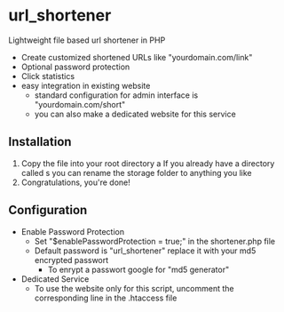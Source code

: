 url_shortener
=============

Lightweight file based url shortener in PHP

- Create customized shortened URLs like "yourdomain.com/link"
- Optional password protection
- Click statistics
- easy integration in existing website
  - standard configuration for admin interface is "yourdomain.com/short"
  - you can also make a dedicated website for this service

Installation
------------
1. Copy the file into your root directory
  a If you already have a directory called s you can rename the storage folder to anything you like
2. Congratulations, you're done!

Configuration
-------------

- Enable Password Protection
  - Set "$enablePasswordProtection = true;" in the shortener.php file
  - Default password is "url_shortener" replace it with your md5 encrypted passwort
    - To enrypt a passwort google for "md5 generator"
- Dedicated Service
  - To use the website only for this script, uncomment the corresponding line in the .htaccess file
